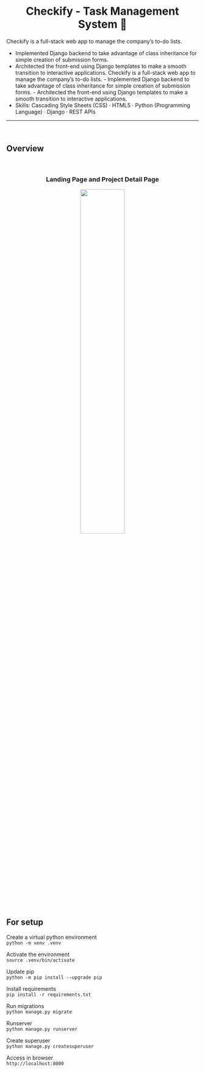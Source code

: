 <h1 align="center">Checkify - Task Management System 📝</h1>

Checkify is a full-stack web app to manage the company’s to-do lists. 
- Implemented Django backend to take advantage of class inheritance for simple creation of submission forms.
- Architected the front-end using Django templates to make a smooth transition to interactive applications. Checkify is a full-stack web app to manage the company’s to-do lists. - Implemented Django backend to take advantage of class inheritance for simple creation of submission forms. - Architected the front-end using Django templates to make a smooth transition to interactive applications.
- Skills: Cascading Style Sheets (CSS) · HTML5 · Python (Programming Language) · Django · REST APIs
<hr>
<br>

## Overview 
<div align="center"><br />
    <h3 align="center">Landing Page and Project Detail Page</h3>
  <img src="https://www.dropbox.com/s/e8ixusv43um89yw/landing%20page.png?dl=0" width="48%">
  
</div>


## For setup

Create a virtual python environment <br />
`python -m venv .venv`

Activate the environment<br />
`source .venv/bin/activate`

Update pip<br />
`python -m pip install --upgrade pip`

Install requirements<br />
`pip install -r requirements.txt`

Run migrations<br />
`python manage.py migrate`

Runserver<br />
`python manage.py runserver`

Create superuser<br />
`python manage.py createsuperuser`

Access in browser <br />
`http://localhost:8000`